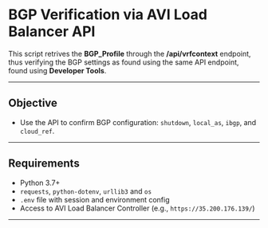 # BGP Verification via AVI Load Balancer API

This script retrives the **BGP_Profile** through the **/api/vrfcontext** endpoint, thus verifying the BGP settings as found using the same API endpoint, found using **Developer Tools**. 

---

## Objective

- Use the API to confirm BGP configuration: `shutdown`, `local_as`, `ibgp`, and `cloud_ref`.

---

## Requirements

- Python 3.7+
- `requests`, `python-dotenv`, `urllib3` and `os`
- `.env` file with session and environment config
- Access to AVI Load Balancer Controller (e.g., `https://35.200.176.139/`)

---
